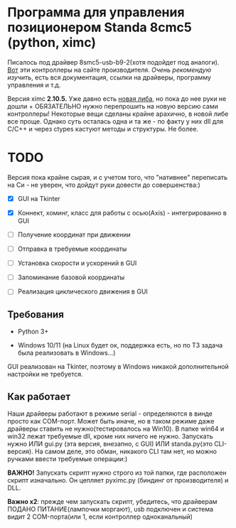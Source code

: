 # Программа для управления позиционером Standa 8cmc5 (python, ximc)

Писалось под драйвер 8smc5-usb-b9-2(хотя подойдет под аналоги). [Вот](https://www.standa.lt/products/catalog/motorised_positioners?item=654) эти контроллеры на сайте производителя. *Очень рекомендую изучить*, есть вся документация, ссылки на драйверы, программу управления и т.д.

Версия ximc **2.10.5.** Уже давно есть  [новая либа](https://doc.xisupport.com/en/8smc5-usb/8SMCn-USB/Programming/Programming_guide.html), но пока до нее руки не дошли + ОБЯЗАТЕЛЬНО нужно перепрошить на новую версию сами контроллеры! Некоторые вещи сделаны крайне арахично, в новой либе все проще. Однако суть осталась одна и та же - по факту у них dll для С/С++ и через ctypes кастуют методы и структуры. Не более. 

# TODO

Версия пока крайне сырая, и с учетом того, что "нативнее" переписать на Си - не уверен, что дойдут руки довести до совершенства:)

- [x] GUI на Tkinter

- [x] Коннект, хоминг, класс для работы с осью(Axis) - интегрированно в GUI

- [ ] Получение координат при движении

- [ ] Отправка в требуемые координаты

- [ ] Установка скорости и ускорений в GUI

- [ ] Запоминание базовой координаты

- [ ] Реализация циклического движения в GUI

## Требования

- Python 3+

- Windows 10/11 (на Linux будет ок, поддержка есть, но по ТЗ задача была реализовать в Windows...)

GUI реализован на Tkinter, поэтому в Windows никакой дополнительной настройки не требуется. 

## Как работает

Наши драйверы работают в режиме serial - определяются в винде просто как COM-порт. Может быть иначе, но в таком режиме даже драйверы ставить не нужно(тестировалось на Win10). В папке win64 и win32 лежат требуемые dll, кроме них ничего не нужно. Запускать нужно ИЛИ gui.py (эта версия, внезапно, с GUI) ИЛИ standa.py(это CLI-версия). На самом деле, это обман, никакого CLI там нет, но можно ручками ввести требуемые операции:) 

**ВАЖНО!** Запускать скрипт нужно строго из той папки, где расположен скрипт изначально. Он цепляет pyximc.py (биндинг от производителя) и DLL. 

**Важно x2**: прежде чем запускать скрипт, убедитесь, что драйверам ПОДАНО ПИТАНИЕ(лампочки моргают), usb подключен и система видит 2 COM-порта(или 1, если контроллер одноканальный)


